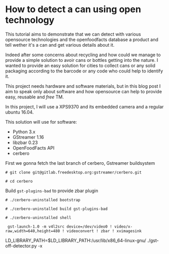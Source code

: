 # How to detect a can using open technology

This tutorial aims to demonstrate that we can detect with various opensource technologies and 
the openfoodfacts database a product and tell wether it's a can and get various details about it.

Indeed after some concerns about recycling and how could we manage to provide a simple solution
to avoir cans or bottles getting into the nature. I wanted to provide an easy solution for cities
to collect cans or any solid packaging according to the barcode or any code who could help to 
identify it.

This project needs hardware and software materials, but in this blog post I aim to speak only about
software and how opensource can help to provide easy, reusable and *free* TM.

In this project, I will use a XPS9370 and its embedded camera and a regular ubuntu 16.04.

This solution will use for software:

  * Python 3.x
  * GStreamer 1.16
  * libzbar 0.23
  * OpenFoodFacts API
  * cerbero
 
First we gonna fetch the last branch of cerbero, Gstreamer buildsystem
 
```
# git clone git@gitlab.freedesktop.org:gstreamer/cerbero.git

# cd cerbero
```

Build `gst-plugins-bad` to provide zbar plugin
```
# ./cerbero-uninstalled bootstrap

# ./cerbero-uninstalled build gst-plugins-bad

# ./cerbero-uninstalled shell

```

```
 gst-launch-1.0 -m v4l2src device=/dev/video0 ! video/x-raw,width=640,height=480 ! videoconvert ! zbar ! xvimagesink
 ```

LD_LIBRARY_PATH=$LD_LIBRARY_PATH:/usr/lib/x86_64-linux-gnu/ ./gst-off-detector.py -x
